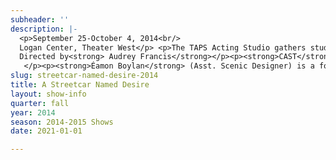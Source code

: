 ```yaml
---
subheader: ''
description: |-
  <p>September 25-October 4, 2014<br/>
  Logan Center, Theater West</p> <p>The TAPS Acting Studio gathers student actors under professional direction to hone and showcase their skills. This year, jazz penetrates the sweltering New Orleans summer air in Tennessee Williams's classic <em>A Streetcar Named Desire</em>. Desperate romanticism and determined realism collide when Stella's sister Blanche enters a home that Stanley considers his own. Love, understanding and compassion are clucked and clocked by inescapable truths and indomitable wills. Muster the courage to experience our Fall 2014 Season opener, as these desperate characters find the strength to meet the American Dream head on.</p> <p>By <strong>Tennessee Williams</strong><br/>
  Directed by<strong> Audrey Francis</strong></p><p><strong>CAST</strong></p><p><strong>Cameron Vanderwerf</strong><span> (Stanley Kowalski) is a third-year English and TAPS major in the College. Past University Theater roles include Lysander in </span>A Midsummer Night’s Dream<span>, Ernst in </span>Cabaret<span>, Launcelot in </span>The Merchant of Venice<span>, and Billy in </span>The Real Thing<span>. </span></p><p><strong>Sophie Kennedy</strong><span> (Blanche Dubois), a third-year Political Science and TAPS major, is grateful for the many experiences she’s shared with the UT/TAPS community over the course of the last 2 years, including as an actor in </span>Two Gentlemen of Verona<span>, Hotel Nepenthe, The Vagina Monologues, and As You Like It. Outside of UT, Sophie is also a proud member of BlackBox ACADEMY’s Summer 2014 ensemble, here in Chicago. She is thrilled to be diving into the challenging and poignant world of Tennessee Williams with so many talented and passionate artists.</span></p><p><strong>Chris Deakin</strong> <span>(Harold “Mitch” Mitchell) is a fourth-year undergraduate majoring in Theater and Performance Studies. His credits include </span>Buried in Bughouse Square: A Studs Terkel Circus<span> (Narrator), New Work Week (director: “Stop/See”/curator), </span>Godspell<span> (musician), </span>Springwood Central Honors Society<span> (writer/director), </span>Hedda Gabler<span> (Eilert Lovborg), </span>The House of Yes<span> (Marty), </span>The Merchant of Venice<span> (Salanio, Prince of Arragon), </span>The Glass Menagerie<span> (Tom), </span>The Lion in Winter<span> (John), </span>Twelfth Night<span> (Sebastian) and </span>The Violet Hour<span> (Denny). He has also served as Assistant to the Director and the Managing Director of TAPS, and is a member of UT committee. </span></p> <p><strong>Alex Morales</strong><span> (Pablo Gonzalez/Doctor) is a rising second-year most recently from North Carolina. Since coming to Chicago, he has starred in the Fire Escape film </span>Benison<span> and returned to the stage as the text-obsessed Simon Barr in </span>Springwood Central Honors Society<span>.</span></p><p>Alex Hearn<span> (Steve Hubbell) is a second-year in the College and is very excited to be a part of Streetcar. This is his first acting role in a UT production, but previously he has directed a workshop production of </span>The Still Alarm<span> by George Kaufman and has performed as a part of Attori Senza Paura, U of C’s only Commedia dell’Arte troupe.</span></p><p><strong>Alexandra Merritt Mathews</strong><span> (Eunice Hubbell) is an actor, director and writer based in Chicago and Buffalo. Previous roles include: B</span>efore the Window<span> (devised) (Violet Hammond), </span>Cabaret <span>(Fräulein Schneider), </span>PLATH/HUGHES<span> (Sylvia Plath), </span>The Drowsy Chaperone<span> (The Drowsy Chaperone), </span>ALICES: Adventures in Wonderland<span> (Secunda), </span>The Taming of the Shrew<span> (devised) (Kate), </span>‘Tis Pity She’s A Whore<span> (Richardetto), </span>An Actor Prepares<span> (Stanislavski #4), </span>Coriolanus<span> (Menenius Agrippa/Fight Captain), and </span>A Chorus Line<span> (Sheila Bryant). Film credits include: </span>Dwelling<span> and </span>Battledogs<span>. Alexandra is the founder and director of Curtain Up! at Nichols School in Buffalo. She is a fourth-year in the College, majoring in Comparative Literature and minoring in Theater and Performance Studies. She is the Musical Director of Soul Umoka and she is a member of the dance ensemble Balkanske Igre. Be sure to see her in the remount of PLATH/HUGHES this fall at Gorilla Tango Theatre! Visit </span><a href="http://alexandramerrittmathews.appspot.com">alexandramerrittmathews.appspot.com</a><span> for further information.</span></p><p><strong>Stephanie Litchfield</strong><span> (Stella Kowalski) is a fourth-year TAPS and Comparative Literature double major in the College. Previous UT credits include </span>The Hamletmachine<span> (Ophelia) and </span>The Real Thing<span> (Debbie). Non-UT credits include </span>Love’s Labours Lost<span> (Katherine), </span>Volpone<span> (Celia), and </span>Strains of Triumph <span>(Ann). In addition to her studies at the College, she has also studied acting at the American Conservatory Theater (San Francisco), Black Box Acting (Chicago) and the Susan Batson Studio (NYC). </span></p><p><strong>Ty Easley</strong><span><strong> </strong>(Collector/Asst. Dramaturg) is a third-year in the College and frequently declares his major to be Physics and Math. While most of his time at UChicago has been spent with Attori Senza Paura (UChicago’s only Commedia dell’Arte troupe), he’s also had the pleasure of playing piano for Spring 2014’s production of </span>Cabaret<span> and Fall 2014’s devised workshop </span>Barely There<span>, sound designing </span>Cabaret<span> and Winter 2014’s production of </span>A Midsummer Night’s Dream<span>, and acting in New Work Week. He’s looking forward to sound designing Henry V in the fall and directing Commedia’s Fall showcase.</span></p><p><strong>PRODUCTION STAFF</strong></p><p><strong>Laura Beth Ashlock</strong><span> (Production Manager) has been professionally Stage Managing and Production Managing for the past 10 years. She comes to University Theatre from Emerald City Theatre Company where she served as the Production Manager overseeing all mainstage and touring productions. Laura has also worked at Steppenwolf Theatre Company as the Production Management Apprentice and Chicago Shakespeare Theatre as the Production Management Intern. Her Stage Management highlights include being the Resident Stage Manager at the Dorset Theater Festival in Vermont, Stage Manager for the Human Festival in Chicago as well as numerous New Plays and World Premieres. Laura holds a BFA in Stage Management from The Theatre School-De Paul University.</span><br/>
   </p><p><strong>Éamon Boylan</strong> (Asst. Scenic Designer) is a fourth-year studying TAPS and English Literature. Most recently he directed and conceived Before the Window, a devised piece in fellowship with the University and has assistant directed professionally around Chicago. With University Theater, he has directed Grey Gardens, The Glass Menagerie, This Property is Condemned, A Monologue from The Taming of the Shrew, was Assistant Director for The House of Yes, and looks forward to directing Macbeth this Fall. Also with University Theater, he has acted in Cabaret (Emcee). Reefer Madness (Lecturer), Henry VI (Warwick), <em>What I Meant Was</em> (Fritzie) and worked on staff for <em>The Merchant of Venice</em> and <em>Godspell</em>. He also has written and directed for New Work Week, Arts Apocalypse and co-curates the quarterly Theater[24] festival, in which he has performed many times. As a TAPS student staff member he serves as Front of House Manager North.</p><p><strong>Nicholas J. Carroll</strong> (Master Electrician) has been a filmmaker and theater artist for over 15 years, and has been North Theater Manager for TAPS since 2012. As Director of Films at The New Colony (TNC), Nick directed two short films: So Many Days and the documentary Script Comes Last, an examination of The New Colony Process for creating new works of film, theater, music, and more. He also produced and directed B-Side Studio with TNC, a live studio web series. As a lighting designer, his highlights include TNC’s 5 Lesbians Eating a Quiche Off-Broadway at the SoHo Playhouse, Actor’s Gymnasium, and Hank Williams: Lost Highway with Filament Theatre Ensemble. He has had the pleasure of working with Redmoon, Bailiwick Chicago, Mercury Theater, Writers Theatre, Blue Man Group Chicago, Lookingglass Theatre, Court Theatre, Chicago Shakespeare, Dunkirk Studios, and Refractory Films in a variety of roles.</p><p><strong>Marisa Chilberg</strong> (Asst. Costume Designer) is a fourth-year Theater and Performance Studies major in the College. University Theater credits in design include Grey Gardens, The Credeaux Canvas, Henry VI, and Cymbeline in addition to numerous directing and dramaturgy credits. Marisa is thrilled to be preparing costume designs for this fall’s production of Macbeth and working as costume designer for Manual Cinema’s premiere of Mementos Mori at the MCA this January. She plans to pursue a career in costume design after graduation.</p><p><strong>Audrey Francis</strong> (Director) is elated to be directing again at the University of Chicago. Audrey has acted, directed and taught in Chicago for over ten years. She teaches advanced acting at the University of Chicago, Steppenwolf, and Black Box Acting—where she is also the co-owner and founder. Audrey is a Jeff Nominated actor who has been on stage at Steppenwolf, The Goodman, Victory Gardens, Writers Theatre, Northlight, Pine Box Theater, The Hypocrites and many other Chicago venues. She has worked on several television shows, most recently including Season 1 and 2 of the NBC Network series, Chicago Fire. Audrey can also be seen in the two upcoming feature films, Medal of Victory and Dig Two Graves. Audrey will be on stage again next spring in The Herd, directed by Frank Galati at Steppenwolf Theatre.</p><p><strong>Matthew Gawryk</strong> (Lighting Supervisor) works primarily as a lighting designer here in Chicago, but has worn many hats while producing theater, dance, and music.  The Theater School at DePaul University graduated him in 2004 with a BFA in Lighting Design. His work has been seen at A Red Orchid, Mary-Arrchie, Piven, Second City, Lookingglass, and many other theaters.  He has toured domestically and internationally with Hubbard Street Dance and hit the road for a while with the gypsy/punk/marching band Mucca Pazza. A variety of theatrical outreach programs and summer camps have given him children to instruct in stage design, including the Chicago High School for the Arts during the 2010-2011 school year. He is a co-recipient of an After Dark Award, and a Jeff Award Nominee.</p><p><strong>David Goodman-Edberg</strong> (Lighting Designer) is a TAPS major at the University. He has designed the lights for a number of on-campus theater and dance productions. Most recently with UT he designed Godspell and Fool for Love. Outside of the University, David has had the opportunity to work in Chicago with such venues as Chicago Shakespeare Theater, Court Theatre, Marriott Theater Lincolnshire, Athenaeum Theater, Ruth Page Center for Dance, Columbia College Dance Center, and Theater Wit, as primarily a freelance electrician. </p><p><strong>Matt Hawkins </strong>(Fight Director) is a Chicago-based director, actor and fight choreographer.  He is a Founding Member of The House Theatre of Chicago, an Artistic Associate and Resident Director with Strawdog Theatre and the recipient of five Jeff Awards.  He currently teaches Musical Theater Techniques at Northwestern University, and Movement and Stage Combat at Loyola University. Hawkins holds a BFA in Acting from Southern Methodist University and an MFA in Directing from The University of Iowa. He is married to Stacy Stoltz. </p><p><strong>Sara Lu </strong>(Sound Designer) is a fourth-year studying Biology and Music. She has been working with University Theater since her first year. She has sound designed Reefer Madness, This is Our Youth, The Credeaux Canvas, The Drowsy Chaperone, Hedda Gabler, Fool for Love, and Much Ado About Nothing, and assistant designed The Homecoming and An Actor Prepares. In the fall, she will be sound designing Macbeth (dir: Éamon Boylan).</p><p><strong>James Newton</strong> (Music Director) is a self-taught musician excited to be making his theatrical debut as a composer with TAPS. He is a third-year in the College studying English, Creative Writing, and Physics.</p> <p><strong>Jenny Pinson </strong>(Properties Designer) has been a freelance Properties Designer in Chicago since her graduation in 2006 from The Theatre School of DePaul University where she received her BFA in Theatre Technology.  She’s had the opportunity to work with a variety of theatre companies in the Chicagoland area including, Theater Wit, Redtwist Theatre, Oakton Community College, Route 66 Theatre Company, TUTA, Drury Lane Oakbrook, and Emerald City Theatre Company to name a few.</p><p><strong>Nathan R. Rohrer </strong>(Costume Designer) has been a successful theatrical costume designer in Chicago since 2007 with over 100 productions to his name. His costume designs have been seen in theatre and dance productions citywide. He has worked with numerous Chicago dance companies, Hubbard Street Dance Chicago, River North Chicago Dance, Thodos Dance Chicago, Deeply Rooted Productions, and many others. Nathan has also designed for such theatre companies as Lifeline Theatre, Griffin Theatre, CityLit Theatre, and Emerald City Theatre, and has also worked with Chicago Shakespeare Theatre, Marriott-Lincolnshire Theatre, Northwestern University, and countless other performing arts entities nationwide. His picturesque costume renderings have been exhibited and sold in art galleries, and have been featured in Time Out Chicago. In addition to working as a freelance costume designer, Nathan is currently costume designer-in-residence at both Thodos Dance Chicago and Chicago Repertory Ballet, where he is a founding member. Nathan received his BA from the University of Wisconsin–Stevens Point.</p><p><strong>Jacob Sevart </strong>(Stage Manager) is a second-year Computer Science major in the College and a lifelong technical theater enthusiast. Previous UT/TAPS credits include Hedda Gabler (Asst. Lighting Designer), Grey Gardens (Sound Board Op.), Godspell (Asst. Stage Manager) and Much Ado About Nothing (Stage Manager). He also works as an Audio Engineer at the Logan Performance Hall and a Technician at Mandel Hall. </p> <p><strong>Jessica Kuehnau Wardell</strong> (Scenic Designer) is a Chicago-based scenic and costume designer, as well as a scenic and fine art painter.  Her credits include Hypocrites, Rivendell Theatre (Jeff recommended These Shining Lives), Griffin Theatre (Jeff recommended Company, Journey’s End), Steep Theatre, A Red Orchid, Lifeline Theatre, The Building Stage, Pegasus Players, Circle Theatre and Metropolis Performing Arts Center.  International credits include set/costume design for the UK premiere of Andras Visky’s Juliet presented at the Edinburgh Fringe Festival (Edinburgh, Scotland).  Jessica is a founding ensemble member of Adventure Stage Chicago and Backstage Theatre Company and artistic associate with MPAACT where she was awarded the Black Theatre Alliance Award for the best scenic design (2012).  Jessica earned her MFA from Northwestern University in 2007, and is currently the Director of Design for TAPS at University of Chicago. Check out her online portfolio at<a href="http://jesskdesign.com"> jesskdesign.com</a>.</p><p><strong>Dani Wieder </strong>(Assistant Director) is a third-year in the College. She has previously directed Cabaret, a main stage production, and Barely There, a devised musical theater workshop, with UT. She has also participated as a dramaturge, actor, and the Dean’s Men Liaison to UT Committee.</p><p><strong>Special Thanks to all the carpenters, electricians, painters, and technical support.</strong></p><p> </p><p> </p>
slug: streetcar-named-desire-2014
title: A Streetcar Named Desire
layout: show-info
quarter: fall
year: 2014
season: 2014-2015 Shows
date: 2021-01-01

---
```

